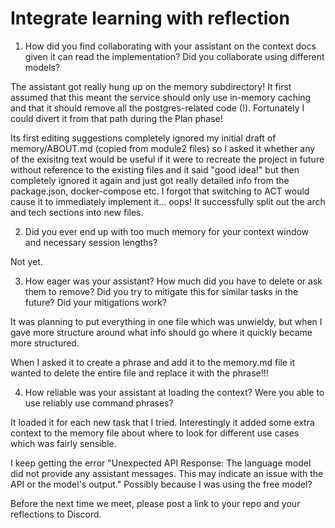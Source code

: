 # Integrate learning with reflection

1. How did you find collaborating with your assistant on the context docs given it can read the implementation? Did you collaborate using different models?

The assistant got really hung up on the memory subdirectory! It first assumed that this meant the service should only use in-memory caching and that it should remove all the postgres-related code (!). Fortunately I could divert it from that path during the Plan phase! 

Its first editing suggestions completely ignored my initial draft of memory/ABOUT.md (copied from module2 files) so I asked it whether any of the exisitng text would be useful if it were to recreate the project in future without reference to the existing files and it said "good idea!" but then completely ignored it again and just got really detailed info from the package.json, docker-compose etc. I forgot that switching to ACT would cause it to immediately implement it... oops! It successfully split out the arch and tech sections into new files.

2. Did you ever end up with too much memory for your context window and necessary session lengths?

Not yet.

3. How eager was your assistant? How much did you have to delete or ask them to remove? Did you try to mitigate this for similar tasks in the future? Did your mitigations work?

It was planning to put everything in one file which was unwieldy, but when I gave more structure around what info should go where it quickly became more structured.

When I asked it to create a phrase and add it to the memory.md file it wanted to delete the entire file and replace it with the phrase!!!

4. How reliable was your assistant at loading the context? Were you able to use reliably use command phrases?

It loaded it for each new task that I tried. Interestingly it added some extra context to the memory file about where to look for different use cases which was fairly sensible.

I keep getting the error "Unexpected API Response: The language model did not provide any assistant messages. This may indicate an issue with the API or the model's output." Possibly because I was using the free model?


Before the next time we meet, please post a link to your repo and your reflections to Discord.
